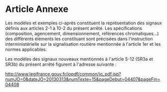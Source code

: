 # Article Annexe

Les modèles et exemples ci-après constituent la représentation des signaux définis aux articles 2-1 à 10-2 du présent arrêté. Les spécifications (composition, agencement, dimensionnement, références chromatiques...) des différents éléments les constituant sont précisées dans l'instruction interministérielle sur la signalisation routière mentionnée à l'article 1er et les normes applicables.

Les modèles des signaux nouveaux mentionnés à l'article 5-12 (SR3a et SR3b) du présent arrêté figurent à l'adresse suivante :

http://www.legifrance.gouv.fr/jopdf/common/jo_pdf.jsp?numJO=0&dateJO=20130313&numTexte=15&pageDebut=04407&pageFin=04408
